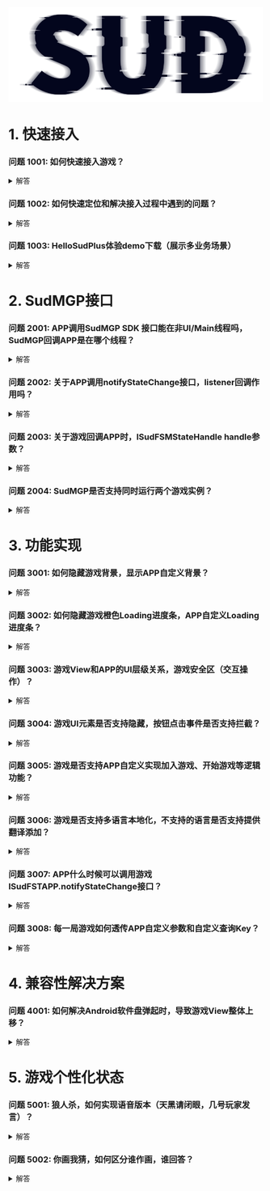 # 

![SUD](../../Resource/logo.png)

# 1. 快速接入

### **问题 1001: 如何快速接入游戏？**

<details>
    <summary>解答</summary>

1. [快速接入 QuickStart-Android Demo](https://github.com/SudTechnology/hello-sud-plus-android/tree/master/project/QuickStart) ，复用SudMGPWrapper；
2. [快速接入 QuickStart-iOS Demo](https://github.com/SudTechnology/hello-sud-plus-ios/tree/master/project/QuickStart) ，复用SudMGPWrapper；
3. [快速接入 hello-sud-java 服务端 Demo](https://github.com/SudTechnology/hello-sud-java) （访问不了代码仓库，请联系SUD添加github账号）；

</details>

### **问题 1002: 如何快速定位和解决接入过程中遇到的问题？**

<details>
    <summary>解答</summary>

1. 请检查接口输入参数是否正确（mgId是64bit类型）；
2. 请查看Android Studio 或 XCode 控制台日志信息，错误码字段result_code、sdk_error_code、retCode数值；
3. 请将问题描述、视频、截图、控制台日志（文件）等信息，发送给我们的技术支持同学，帮您分析和解答；
   [错误码 速查列表](https://docs.sud.tech/zh-CN/app/Server/ErrorCode.html)

</details>

### 问题 1003: HelloSudPlus体验demo下载（展示多业务场景）

<details>
    <summary>解答</summary>

Android

![Android](../../Resource/Client/hello_sudplus_android.png)

iPhone

![iPhone](../../Resource/Client/hello_sudplus_iphone.png)

</details>

# 2. SudMGP接口

### 问题 2001: APP调用SudMGP SDK 接口能在非UI/Main线程吗，SudMGP回调APP是在哪个线程？

<details>
    <summary>解答</summary>

1. APP调用SudMGP SDK任何接口，都必须在 UI/Main 线程发起调用；
2. SudMGP回调APP，都是在 UI/Main 线程回调；
3. SudMGP负责转线程，简化APP接入逻辑；

</details>

### 问题 2002: 关于APP调用notifyStateChange接口，listener回调作用吗？

<details>
    <summary>解答</summary>

1. notifyStateChange，是APP状态通知给小游戏；
2. ISudListenerNotifyStateChange回调只表示APP状态通知到了小游戏，不表示小游戏执行完成状态通知的逻辑代码（比如：游戏业务逻辑网络请求），接入排查连通性，可以传null；
3. 不要在回调里面写逻辑；
4. 如果想知道调用结果是否失败，可以接 App通用状态操作结果错误码 [mg_common_app_common_self_x_resp](../MGFSM/CommonStateGame.md)；

</details>

### 问题 2003: 关于游戏回调APP时，ISudFSMStateHandle handle参数？

<details>
    <summary>解答</summary>

   1. 有ISudFSMStateHandle handle的地方，APP必须调用handle.success，否则会导致C++层回调对象内存泄漏；
   2. 游戏向App 获取xx信息，则APP需要handle.success带具体参数；
```java
void onGetGameViewInfo(ISudFSMStateHandle handle, String dataJson);
void onGetGameCfg(ISudFSMStateHandle handle, String dataJson);
```
   3. 游戏向App 通知状态信息，则APP只需要handle.success("{}")；
```java
void onExpireCode(ISudFSMStateHandle handle, String dataJson);
void onGameStateChange(ISudFSMStateHandle handle, String state, String dataJson);
void onPlayerStateChange(ISudFSMStateHandle handle, String userId, String state, String dataJson);
```
</details>

### 问题 2004: SudMGP是否支持同时运行两个游戏实例？

<details>
    <summary>解答</summary>

1. 不支持同时运行两个游戏实例；
2. SudMGP的loadMG和destroyMG必须配对使用；
3. SudMGP负责转线程，简化APP接入；

</details>

# 3. 功能实现

### 问题 3001: 如何隐藏游戏背景，显示APP自定义背景？

<details>
    <summary>解答</summary>

1. 隐藏游戏Loading时的背景：APP调用SudMGP.loadMG之前，设置SudMGP.getCfg().setShowLoadingGameBg(false)；
2. 隐藏游戏场景的背景（游戏大厅）：APP在ISudFSMMG.onGetGameCfg 回调，设置 ui.game_bg.hide=true；
3. SudMGP SDK 最低版本v1.1.46.xx 
   
下载 [SudMGP-Android](https://github.com/SudTechnology/sud-mgp-android/releases)

下载 [SudMGP-iOS](https://github.com/SudTechnology/sud-mgp-ios/releases)

</details>

### 问题 3002: 如何隐藏游戏橙色Loading进度条，APP自定义Loading进度条？

<details>
    <summary>解答</summary>

1. APP调用SudMGP.loadMG之前，设置SudMGP.getCfg().setShowCustomLoading(true);
2. 加载进度通知ISudFSMMG::onGameLoadingProgress(int stage, int retCode, int progress);
3. 加载失败，APP调用重试接口ISudFSTAPP::reloadMG()；
4. SudMGP SDK 最低版本v1.1.52.xx
   下载 [SudMGP-Android](https://github.com/SudTechnology/sud-mgp-android/releases)

下载 [SudMGP-iOS](https://github.com/SudTechnology/sud-mgp-ios/releases)

</details>

### 问题 3003: 游戏View和APP的UI层级关系，游戏安全区（交互操作）？

<details>
    <summary>解答</summary>

1. 游戏View，当成是Android 和 iOS 原生View；
2. 游戏View，可以全屏，也可以固定尺寸大小；
3. 游戏View，大小铺满APP给的父View（GameViewContainer）；
4. 游戏通过ISudFSMMG的[onGetGameViewInfo](../API/ISudFSMMG/onGetGameViewInfo.md)回调，获取游戏安全区(交互操作)
   ![GameCfg](../../Resource/Client/gameview.png)；

</details>

### 问题 3004: 游戏UI元素是否支持隐藏，按钮点击事件是否支持拦截？

<details>
    <summary>解答</summary>

1. 支持隐藏游戏UI元素；
   具体配置参考 [onGetGameCfg](../API/ISudFSMMG/onGetGameCfg.md)
2. 支持拦截按钮点击事件；
   具体配置参考 [onGetGameCfg](../API/ISudFSMMG/onGetGameCfg.md)

</details>

### 问题 3005: 游戏是否支持APP自定义实现加入游戏、开始游戏等逻辑功能？

<details>
    <summary>解答</summary>

1. 支持；
2. 支持隐藏游戏UI元素，APP可以实现对应按钮；
   具体配置参考 [onGetGameCfg](../API/ISudFSMMG/onGetGameCfg.md)
3. 支持拦截按钮点击事件；
   具体配置参考 [onGetGameCfg](../API/ISudFSMMG/onGetGameCfg.md)
4. APP可以通过ISudFSTAPP的notifyStateChange接口，实现加入游戏、开始游戏等逻辑功能；
   具体示例：开始游戏按钮

第一步 [onGetGameCfg(IFSMStateHandle handle, String dataJson)](/API/ISudFSMMG/onGetGameCfg.md)

data= {
"gameMode":1,    // 每个游戏默认模式是1，不填是1
"ui":{
"start_btn": {    // 开始游戏按钮
"custom": true,
"hide": false
}
}
}
handle.success(data);
第二步 [接onGameStateChange mg_common_self_click_start_btn状态回调](../MGFSM/CommonStateGame.md)

第三步 APP判断是否开始游戏，允许开始则调用ISudFSTAPP notifyStateChange接口发送[app_common_self_playing](../APPFST/CommonState.md)状态

</details>

### 问题 3006: 游戏是否支持多语言本地化，不支持的语言是否支持提供翻译添加？

<details>
    <summary>解答</summary>

1. 支持多语言本地化；
2. 支持提供翻译添加，需要联系Sud商务；
3. SudMGP.loadMG的language参数；例如：zh-CN、en-US；
   [游戏多语言](../Languages/README.md)

[SudMGP.loadMG的language参数](../API/SudMGP.md)

</details>

### 问题 3007: APP什么时候可以调用游戏ISudFSTAPP.notifyStateChange接口？

<details>
    <summary>解答</summary>

1. APP收到回调ISudFSMMG.onGameStarted后，可以调用ISudFSTAPP.notifyStateChange接口；
2. onGameStarted，表示游戏已开始（游戏长连接建立完成）；
   [onGameStarted](../API/ISudFSMMG.md)
3. 用户在游戏的角色状态转化，只能从"当前状态" 转换到 "邻近状态"
   ![GameCfg](../../Resource/Client/gamestate.png)；

</details>

### 问题 3008: 每一局游戏如何透传APP自定义参数和自定义查询Key？

<details>
    <summary>解答</summary>

1. APP调用ISudFSTAPP.notifyStateChange(state, dataJson)
2. state=app_common_self_playing 和 dataJson.isPlaying=true
   {
   "isPlaying": true, // true 开始游戏，false 结束游戏
   "reportGameInfoExtras": "透传参数",        // string类型，Https服务回调report_game_info参数，最大长度1024字节，超过则截断（2022-01-21）
   "reportGameInfoKey": "透传参数key"        // string类型，最大长度64字节，接入方服务端，可以根据这个字段来查询一局游戏的数据
   }
   [app_common_self_playing](../APPFST/CommonState.md)

</details>

# 4. 兼容性解决方案

### 问题 4001: 如何解决Android软件盘弹起时，导致游戏View整体上移？

<details>
    <summary>解答</summary>

1. AndroidManifest.xml android:windowSoftInputMode="adjustResize"；
2. 在ISudFSMMG回调onGameStarted时，调用setSoftInputMode设置；

public void onGameStarted() {
getWindow().setSoftInputMode(WindowManager.LayoutParams.SOFT_INPUT_ADJUST_RESIZE | WindowManager.LayoutParams.SOFT_INPUT_STATE_ALWAYS_HIDDEN);
}

</details>

# 5. 游戏个性化状态

### 问题 5001: 狼人杀，如何实现语音版本（天黑请闭眼，几号玩家发言）？

<details>
    <summary>解答</summary>

一、APP根据下面两个状态，无脑开启和关闭RTC的推流和拉流（不这么执行，可能会出现作弊情况）

1. mg_common_self_microphone, "isOn": true // 麦克风开关状态 true: 开(APP开启RTC推流)；false: 关(APP关闭RTC推流)
2. mg_common_self_headphone "isOn": true // 耳机（听筒，喇叭）开关状态 true: 开(APP开启RTC拉流)；false: 关(APP关闭RTC拉流)

二、判断APP的麦克风能不能点击，建议条件1和条件2为真才能点击，不能点击给个toast提示：

条件1 mg_common_game_state gameState=2

条件2 mg_common_self_microphone isOn=true（该玩家自己发言了，但是玩家可以选择闭麦）
[麦克风、耳机开关文档](../MGFSM/CommonStateGame.md)

</details>

### 问题 5002: 你画我猜，如何区分谁作画，谁回答？

<details>
    <summary>解答</summary>

1. 选词中状态
2. 作画中状态
3. 显示错误答案状态
4. 显示总积分状态
5. 本次获得积分状态
   [你画我猜 状态](../MGFSM/CommonStateGame.md)

</details>

